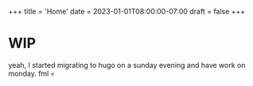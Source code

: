 +++
title = 'Home'
date = 2023-01-01T08:00:00-07:00
draft = false
+++

# WIP

yeah, I started migrating to hugo on a sunday evening and have work on monday. fml 💀
